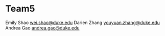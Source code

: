 # Team5
Emily Shao  wei.shao@duke.edu
Darien Zhang youyuan.zhang@duke.edu
Andrea Gao   andrea.gao@duke.edu
